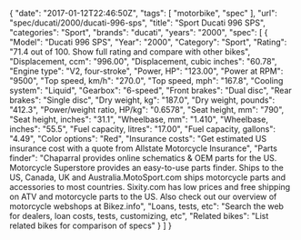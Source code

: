 {
    "date": "2017-01-12T22:46:50Z",
    "tags": [
        "motorbike",
        "spec"
    ],
    "url": "spec\/ducati\/2000\/ducati-996-sps",
    "title": "Sport Ducati 996 SPS",
    "categories": "Sport",
    "brands": "ducati",
    "years": "2000",
    "spec": [
        {
            "Model": "Ducati 996 SPS",
            "Year": "2000",
            "Category": "Sport",
            "Rating": "71.4 out of 100. Show full rating and compare with other bikes",
            "Displacement, ccm": "996.00",
            "Displacement, cubic inches": "60.78",
            "Engine type": "V2, four-stroke",
            "Power, HP": "123.00",
            "Power at RPM": "9500",
            "Top speed, km\/h": "270.0",
            "Top speed, mph": "167.8",
            "Cooling system": "Liquid",
            "Gearbox": "6-speed",
            "Front brakes": "Dual disc",
            "Rear brakes": "Single disc",
            "Dry weight, kg": "187.0",
            "Dry weight, pounds": "412.3",
            "Power\/weight ratio, HP\/kg": "0.6578",
            "Seat height, mm": "790",
            "Seat height, inches": "31.1",
            "Wheelbase, mm": "1.410",
            "Wheelbase, inches": "55.5",
            "Fuel capacity, litres": "17.00",
            "Fuel capacity, gallons": "4.49",
            "Color options": "Red",
            "Insurance costs": "Get estimated US insurance cost with a quote from Allstate Motorcycle Insurance",
            "Parts finder": "Chaparral provides online schematics & OEM parts for the US.   Motorcycle Superstore provides an easy-to-use parts finder. Ships to the US, Canada, UK and Australia.MotoSport.com ships motorcycle parts and accessories to most countries.    Sixity.com has low prices and free shipping on ATV and motorcycle parts to the US. Also check out our overview of motorcycle webshops at Bikez.info",
            "Loans, tests, etc": "Search the web for dealers, loan costs, tests, customizing, etc",
            "Related bikes": "List related bikes for comparison of specs"
        }
    ]
}